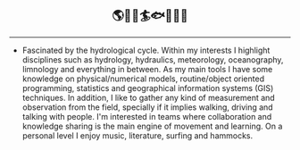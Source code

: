 ## <div align='center'>🌎🌊🌀🏄🐟🔧💭📡</div>

---

* Fascinated by the hydrological cycle. Within my interests I highlight disciplines such as hydrology, hydraulics, meteorology, oceanography, limnology and everything in between. As my main tools I have some knowledge on physical/numerical models, routine/object oriented programming, statistics and geographical information systems (GIS) techniques.  In addition, I like to gather any kind of measurement and observation from the field, specially if it implies walking, driving and talking with people. I'm interested in teams where collaboration and knowledge sharing is the main engine of movement and learning. On a personal level I enjoy music, literature, surfing and hammocks.

<!---
Profesional de la ingeniería y ciencias, interesado en resolver problemas asociados a la sustentabilidad de los sistemas naturales. En general me interesa el ciclo hidrológico, donde destaco disciplinas como la hidrología, hidráulica, meteorología, oceanografía, y limnología. Para analizar y estudiar problemas en estas temáticas utilizo herramientas de modelamiento matemático, estadística, programación orientada a rutinas/objetos y tecnicas propias de sistemas de información geográfica (SIG). Me interesa el trabajo de campo para levantar información e instalar instrumentos de terreno. Laboralmente me interesa el trabajo en equipos donde la colaboración e intercambio de conocimientos sea el principal motor de movimiento y aprendizaje. Personalmente disfruto de la musica, el surf, la lectura, el cine y las hamacas. 


lgvivanco96/lgvivanco96 is a ✨ special ✨ repository because its `README.md` (this file) appears on your GitHub profile.
You can click the Preview link to take a look at your changes.
--->
